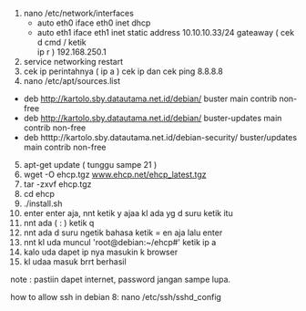 1. nano /etc/network/interfaces 
    - auto eth0
      iface eth0 inet dhcp
    - auto eth1 
      iface eth1 inet static 
      address 10.10.10.33/24
      gateaway ( cek d cmd / ketik          
      ip r ) 192.168.250.1 
2. service networking restart 
3. cek ip perintahnya ( ip a ) cek ip dan cek ping 8.8.8.8
4. nano /etc/apt/sources.list
- deb http://kartolo.sby.datautama.net.id/debian/ buster main contrib non-free 
- deb http://kartolo.sby.datautama.net.id/debian/ buster-updates main contrib non-free 
- deb htttp://kartolo.sby.datautama.net.id/debian-security/ buster/updates main contrib non-free 
5. apt-get update ( tunggu sampe 21 ) 
6. wget -O ehcp.tgz www.ehcp.net/ehcp_latest.tgz 
7. tar -zxvf ehcp.tgz
8. cd ehcp
9. ./install.sh 
10. enter enter aja, nnt ketik y ajaa kl ada yg d suru ketik itu
11. nnt ada ( : ) ketik q 
12. nnt ada d suru ngetik bahasa ketik = en aja lalu enter
13. nnt kl uda muncul 'root@debian:~/ehcp#' ketik ip a
14. kalo uda dapet ip nya masukin k browser 
15. kl udaa masuk brrt berhasil



note : pastiin dapet internet, password jangan sampe lupa.


how to allow ssh in debian 8:
nano /etc/ssh/sshd_config
